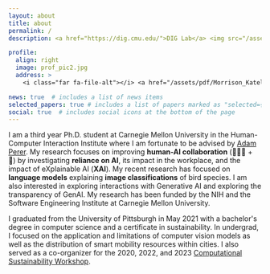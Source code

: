 ```yaml
---
layout: about
title: about
permalink: /
description: <a href="https://dig.cmu.edu/">DIG Lab</a> <img src="/assets/img/DIG-light.svg" height=30px/> @ Carnegie Mellon University. 

profile:
  align: right
  image: prof_pic2.jpg
  address: >
    <i class="far fa-file-alt"></i> <a href="/assets/pdf/Morrison_Katelyn_Resume.pdf">Current Resume</a>

news: true  # includes a list of news items
selected_papers: true # includes a list of papers marked as "selected={true}"
social: true  # includes social icons at the bottom of the page
---
```


I am a third year Ph.D. student at Carnegie Mellon University in the Human-Computer Interaction Institute where I am fortunate to be advised by [Adam Perer](https://perer.org/). My research focuses on improving **human-AI collaboration** (👩🏻‍💼 + 🤖) by investigating **reliance on AI**, its impact in the workplace, and the impact of eXplainable AI (**XAI**). My recent research has focused on **language models** explaining **image classifications** of bird species. I am also interested in exploring interactions with Generative AI and exploring the transparency of GenAI. My research has been funded by the NIH and the Software Engineering Institute at Carnegie Mellon University. 
<!-- I am a co-organizer for a workshop at NeurIPS 2023 on [Computational Sustainability: Promises and Pitfalls from Theory to Deployment](https://www.compsust.net/compsust-2023/).  -->

I graduated from the University of Pittsburgh in May 2021 with a bachelor's degree in computer science and a certificate in sustainability. In undergrad, I focused on the application and limitations of computer vision models as well as the distribution of smart mobility resources within cities. I also served as a co-organizer for the 2020, 2022, and 2023 [Computational Sustainability Workshop](http://www.compsust.net/compsust-2023/). 